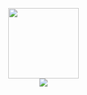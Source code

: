 <div align="center">
  
<img height="140em" src="https://github-readme-stats.vercel.app/api/top-langs/?username=mvrcella&layout=compact&theme=merko"> <br>
 <a href="https://www.linkedin.com/in/marcellabp/" target="_blank"><img src="https://img.shields.io/badge/-LinkedIn-%230077B5?style=for-the-badge&logo=linkedin&logoColor=white" target="_blank"></a> 
</div>
